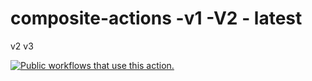 # composite-actions -v1 -V2 - latest
v2 v3

[![Public workflows that use this action.](https://img.shields.io/endpoint?url=https://github.com/Test-Spike/composite-actions)](https://github.com/search?o=desc&q=Test-Spike+composite-actions+path%3A.github%2Fworkflows+language%3AYAML&s=&type=Code)
